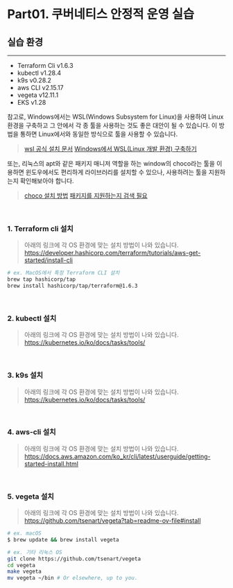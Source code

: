 # Part01. 쿠버네티스 안정적 운영 실습

## 실습 환경
---

- Terraform Cli v1.6.3
- kubectl v1.28.4
- k9s v0.28.2
- aws CLI v2.15.17
- vegeta v12.11.1
- EKS v1.28

참고로, Windows에서는 WSL(Windows Subsystem for Linux)을 사용하여 Linux 환경을 구축하고 그 안에서 각 종 툴을 사용하는 것도 좋은 대안이 될 수 있습니다. 이 방법을 통하면 Linux에서와 동일한 방식으로 툴을 사용할 수 있습니다.
> [wsl 공식 설치 문서](https://learn.microsoft.com/ko-kr/windows/wsl/install)
[Windows에서 WSL(Linux 개발 환경) 구축하기](https://tech.cloud.nongshim.co.kr/2023/11/14/windows%EC%97%90%EC%84%9C-wsllinux-%EA%B0%9C%EB%B0%9C-%ED%99%98%EA%B2%BD-%EA%B5%AC%EC%B6%95%ED%95%98%EA%B8%B0/)

또는, 리눅스의 apt와 같은 패키지 매니저 역할을 하는 window의 choco라는 툴을 이용하면 윈도우에서도 편리하게 라이브러리를 설치할 수 있으나, 사용하려는 툴을 지원하는지 확인해보아야 합니다.
> [choco 설치 방법](https://chocolatey.org/install)
[패키지를 지원하는지 검색 필요](https://community.chocolatey.org/packages)

<br>

### 1. Terraform cli 설치
> 아래의 링크에 각 OS 환경에 맞는 설치 방법이 나와 있습니다.
https://developer.hashicorp.com/terraform/tutorials/aws-get-started/install-cli

```bash
# ex. MacOS에서 특정 Terraform CLI 설치
brew tap hashicorp/tap
brew install hashicorp/tap/terraform@1.6.3
```

<br>

### 2. kubectl 설치
> 아래의 링크에 각 OS 환경에 맞는 설치 방법이 나와 있습니다.
https://kubernetes.io/ko/docs/tasks/tools/

<br>

### 3. k9s 설치
> 아래의 링크에 각 OS 환경에 맞는 설치 방법이 나와 있습니다.
https://kubernetes.io/ko/docs/tasks/tools/

<br>

### 4. aws-cli 설치
> 아래의 링크에 각 OS 환경에 맞는 설치 방법이 나와 있습니다.
https://docs.aws.amazon.com/ko_kr/cli/latest/userguide/getting-started-install.html

<br>

### 5. vegeta 설치
> 아래의 링크에 각 OS 환경에 맞는 설치 방법이 나와 있습니다.
https://github.com/tsenart/vegeta?tab=readme-ov-file#install

```bash
# ex. macOS
$ brew update && brew install vegeta

# ex. 기타 리눅스 OS
git clone https://github.com/tsenart/vegeta
cd vegeta
make vegeta
mv vegeta ~/bin # Or elsewhere, up to you.
```